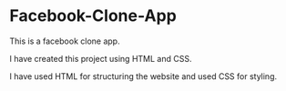 # Facebook-Clone-App
This is a facebook clone app.

I have created this project using
HTML and CSS.

I have used HTML for structuring the
website and used CSS for styling.
